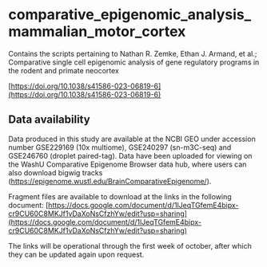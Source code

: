# comparative_epigenomic_analysis_mammalian_motor_cortex

Contains the scripts pertaining to Nathan R. Zemke, Ethan J. Armand, et al.; Comparative single cell epigenomic analysis of gene regulatory programs in the rodent and primate neocortex

[https://doi.org/10.1038/s41586-023-06819-6](https://doi.org/10.1038/s41586-023-06819-6)

## Data availability

Data produced in this study are available at the NCBI GEO under accession number GSE229169 (10x multiome), GSE240297 (sn-m3C-seq) and GSE246760 (droplet paired-tag). Data have been uploaded for viewing on the WashU Comparative Epigenome Browser data hub, where users can also download bigwig tracks (https://epigenome.wustl.edu/BrainComparativeEpigenome/).


Fragment files are available to download at the links in the following document:
[https://docs.google.com/document/d/1lJeqTGfemE4bipx-cr9CU60C8MKJf1vDaXoNsCfzhYw/edit?usp=sharing](https://docs.google.com/document/d/1lJeqTGfemE4bipx-cr9CU60C8MKJf1vDaXoNsCfzhYw/edit?usp=sharing)

The links will be operational through the first week of october, after which they can be updated again upon request.
